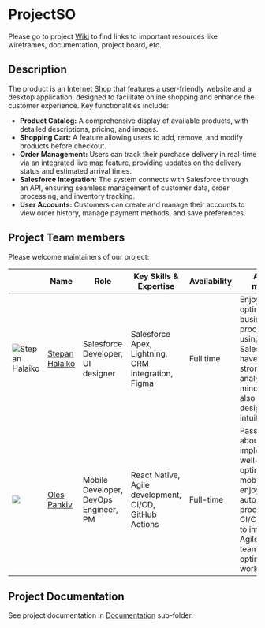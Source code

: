 # ProjectSO

Please go to project [Wiki](/wiki) to find links to important resources like
wireframes, documentation, project board, etc.

## Description

The product is an Internet Shop that features a user-friendly website and a desktop application, designed to facilitate online shopping and enhance the customer experience. Key functionalities include:

* **Product Catalog:** A comprehensive display of available products, with detailed descriptions, pricing, and images.
* **Shopping Cart:** A feature allowing users to add, remove, and modify products before checkout.
* **Order Management:** Users can track their purchase delivery in real-time via an integrated live map feature, providing updates on the delivery status and estimated arrival times.
* **Salesforce Integration:** The system connects with Salesforce through an API, ensuring seamless management of customer data, order processing, and inventory tracking.
* **User Accounts:** Customers can create and manage their accounts to view order history, manage payment methods, and save preferences.

## Project Team members

Please welcome maintainers of our project:

|                | Name  | Role | Key Skills & Expertise | Availability | About myself |
|----------------|-------|------|--------------|------------|--------------------------|
| <img src="https://github.com/stepan-ha.png" alt="Stepan Halaiko"> | [Stepan Halaiko](https://github.com/stepan-ha) | Salesforce Developer, UI designer | Salesforce Apex, Lightning, CRM integration, Figma | Full time | Enjoy optimizing business processes using Salesforce, have a strong analytical mindset, and also love to design user intuitive UI |
| <img src="https://github.com/ojles.png"> | [Oles Pankiv](https://github.com/ojles) | Mobile Developer, DevOps Engineer, PM | React Native, Agile development, CI/CD, GitHub Actions | Full-time | Passionate about implementing well-optimized mobile apps, enjoy automating process with CI/CD. Love to implement Agile in teams to optimize work |

## Project Documentation

See project documentation in [Documentation](Documentation/) sub-folder.
